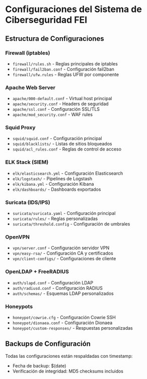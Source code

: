 # Configuraciones del Sistema de Ciberseguridad FEI

## Estructura de Configuraciones

### Firewall (iptables)
- `firewall/rules.sh` - Reglas principales de iptables
- `firewall/fail2ban.conf` - Configuración fail2ban
- `firewall/ufw.rules` - Reglas UFW por componente

### Apache Web Server
- `apache/000-default.conf` - Virtual host principal
- `apache/security.conf` - Headers de seguridad
- `apache/ssl.conf` - Configuración SSL/TLS
- `apache/mod_security.conf` - WAF rules

### Squid Proxy
- `squid/squid.conf` - Configuración principal
- `squid/blacklists/` - Listas de sitios bloqueados
- `squid/acl_rules.conf` - Reglas de control de acceso

### ELK Stack (SIEM)
- `elk/elasticsearch.yml` - Configuración Elasticsearch
- `elk/logstash/` - Pipelines de Logstash
- `elk/kibana.yml` - Configuración Kibana
- `elk/dashboards/` - Dashboards exportados

### Suricata (IDS/IPS)
- `suricata/suricata.yaml` - Configuración principal
- `suricata/rules/` - Reglas personalizadas
- `suricata/threshold.config` - Configuración de umbrales

### OpenVPN
- `vpn/server.conf` - Configuración servidor VPN
- `vpn/easy-rsa/` - Configuración CA y certificados
- `vpn/client-configs/` - Configuraciones de cliente

### OpenLDAP + FreeRADIUS
- `auth/slapd.conf` - Configuración LDAP
- `auth/radiusd.conf` - Configuración RADIUS
- `auth/schemas/` - Esquemas LDAP personalizados

### Honeypots
- `honeypot/cowrie.cfg` - Configuración Cowrie SSH
- `honeypot/dionaea.conf` - Configuración Dionaea
- `honeypot/custom-responses/` - Respuestas personalizadas

## Backups de Configuración

Todas las configuraciones están respaldadas con timestamp:
- Fecha de backup: $(date)
- Verificación de integridad: MD5 checksums incluidos

